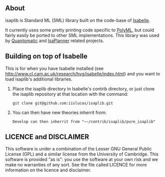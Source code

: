 ## About

isaplib is Standard ML (SML) library built on the code-base of [Isabelle](http://www.cl.cam.ac.uk/research/hvg/Isabelle/).

It currently uses some pretty printing code specific to [PolyML](http://www.polyml.org/), but could fairly easily be ported to other SML implementations. This library was used by [Quantomatic](http://dream.inf.ed.ac.uk/projects/quantomatic/) and [IsaPlanner](http://dream.inf.ed.ac.uk/projects/isaplanner/) related projects.

## Building on top of Isabelle

This is for when you have Isabelle installed (see
http://www.cl.cam.ac.uk/research/hvg/isabelle/index.html) and you want to load
isaplib's additional libraries.

 1. Place the isaplib directory in Isabelle's contrib directory, or just clone
    the isaplib repository at that location with the command:
    ```
    git clone git@github.com:iislucas/isaplib.git
    ```

 2. You can then have new theories inherrit from:
    ```
    Develop can then inherrit from "~~/contrib/isaplib/pure_isaplib"
    ```

## LICENCE and DISCLAIMER

This software is under a combination of the Lesser GNU General Public License (GPL) and a similar license from the University of Cambridge. This software is provided "as is": you use the software at your own risk and we make no warranties of any sort. See the file called LICENCE for more information on the licence and disclaimer.
